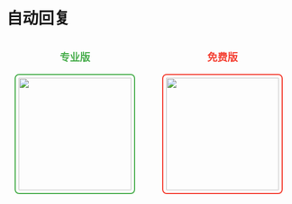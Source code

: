 # 自动回复

<div style="display: flex; gap: 20px; justify-content: space-around;">
  <div style="text-align: center;">
    <p style="font-size: 18px; color: #4CAF50; font-weight: bold;">专业版</p>
    <img src="/bot_auto_reply/bot_auto_reply.png" width="200" height="200" style="border: 2px solid #4CAF50; border-radius: 8px; padding: 5px;" />
  </div>
  <div style="text-align: center;">
    <p style="font-size: 18px; color: #F44336; font-weight: bold;">免费版</p>
    <img src="/bot_auto_reply/none_bot_auto_reply.png" width="200" height="200" style="border: 2px solid #F44336; border-radius: 8px; padding: 5px;" />
  </div>
</div>
